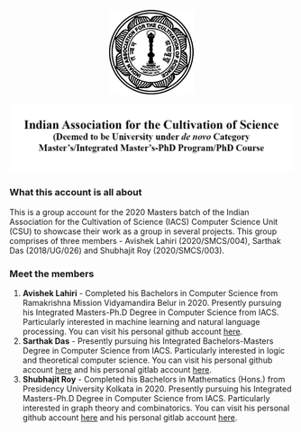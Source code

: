 <p align="center">
  <img src="img/img1.png">
</p>

<p align="center">
  <img src="img/img2.png">
</p>

### What this account is all about

This is a group account for the 2020 Masters batch of the Indian Association for the Cultivation of Science (IACS) Computer Science Unit (CSU) to showcase their work as a group in several projects. This group comprises of three members - Avishek Lahiri (2020/SMCS/004), Sarthak Das (2018/UG/026) and Shubhajit Roy (2020/SMCS/003).

### Meet the members

1. **Avishek Lahiri** - Completed his Bachelors in Computer Science from Ramakrishna Mission Vidyamandira Belur in 2020. Presently pursuing his Integrated Masters-Ph.D Degree in Computer Science from IACS. Particularly interested in machine learning and natural language processing. You can visit his personal github account [here](https://github.com/AvishekLahiri).
2. **Sarthak Das** - Presently pursuing his Integrated Bachelors-Masters Degree in Computer Science from IACS. Particularly interested in logic and theoretical computer science. You can visit his personal github account [here](https://github.com/dassarthak18) and his personal gitlab account [here](https://gitlab.com/dassarthak18).
3. **Shubhajit Roy** - Completed his Bachelors in Mathematics (Hons.) from Presidency University Kolkata in 2020. Presently pursuing his Integrated Masters-Ph.D Degree in Computer Science from IACS. Particularly interested in graph theory and combinatorics. You can visit his personal github account [here](https://github.com/shubhajitroy123) and his personal gitlab account [here](https://gitlab.com/shubhajitroy123).
